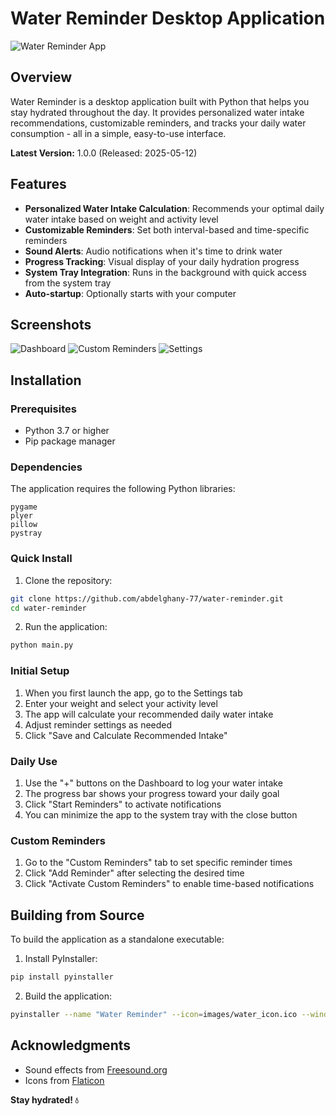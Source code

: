 # Water Reminder Desktop Application

![Water Reminder App](https://github.com/abdelghany-77/water-reminder/raw/main/images/water_icon.png)

## Overview

Water Reminder is a desktop application built with Python that helps you stay hydrated throughout the day. It provides personalized water intake recommendations, customizable reminders, and tracks your daily water consumption - all in a simple, easy-to-use interface.

**Latest Version:** 1.0.0 (Released: 2025-05-12)

## Features

- **Personalized Water Intake Calculation**: Recommends your optimal daily water intake based on weight and activity level
- **Customizable Reminders**: Set both interval-based and time-specific reminders
- **Sound Alerts**: Audio notifications when it's time to drink water
- **Progress Tracking**: Visual display of your daily hydration progress
- **System Tray Integration**: Runs in the background with quick access from the system tray
- **Auto-startup**: Optionally starts with your computer

## Screenshots

![Dashboard](https://github.com/abdelghany-77/water-reminder/raw/main/screenshots/dashboard.png)
![Custom Reminders](https://github.com/abdelghany-77/water-reminder/raw/main/screenshots/reminders.png)
![Settings](https://github.com/abdelghany-77/water-reminder/raw/main/screenshots/settings.png)

## Installation

### Prerequisites
- Python 3.7 or higher
- Pip package manager

### Dependencies
The application requires the following Python libraries:
```
pygame
plyer
pillow
pystray
```

### Quick Install

1. Clone the repository:
```bash
git clone https://github.com/abdelghany-77/water-reminder.git
cd water-reminder
```

2. Run the application:
```bash
python main.py
```

### Initial Setup
1. When you first launch the app, go to the Settings tab
2. Enter your weight and select your activity level
3. The app will calculate your recommended daily water intake
4. Adjust reminder settings as needed
5. Click "Save and Calculate Recommended Intake"

### Daily Use
1. Use the "+" buttons on the Dashboard to log your water intake
2. The progress bar shows your progress toward your daily goal
3. Click "Start Reminders" to activate notifications
4. You can minimize the app to the system tray with the close button

### Custom Reminders
1. Go to the "Custom Reminders" tab to set specific reminder times
2. Click "Add Reminder" after selecting the desired time
3. Click "Activate Custom Reminders" to enable time-based notifications

## Building from Source

To build the application as a standalone executable:

1. Install PyInstaller:
```bash
pip install pyinstaller
```

2. Build the application:
```bash
pyinstaller --name "Water Reminder" --icon=images/water_icon.ico --windowed --add-data "images;images" --add-data "sounds;sounds" main.py
```
## Acknowledgments

- Sound effects from [Freesound.org](https://freesound.org)
- Icons from [Flaticon](https://www.flaticon.com)


**Stay hydrated! 💧**

